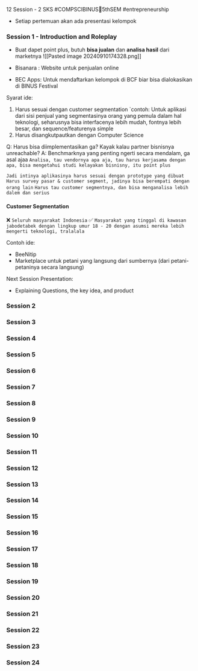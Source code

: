 12 Session - 2 SKS
#COMPSCIBINUS🏫5thSEM #entrepreneurship

- Setiap pertemuan akan ada presentasi kelompok

### Session 1 - Introduction and Roleplay
- Buat dapet point plus, butuh **bisa jualan** dan **analisa hasil** dari marketnya
![[Pasted image 20240910174328.png]]

- Bisanara : Website untuk penjualan online
- BEC Apps: Untuk mendaftarkan kelompok di BCF biar bisa dialokasikan di BINUS Festival


Syarat ide:
1. Harus sesuai dengan customer segmentation
	`contoh: Untuk aplikasi dari sisi penjual yang segmentasinya orang yang pemula dalam hal teknologi, seharusnya bisa interfacenya lebih mudah, fontnya lebih besar, dan sequence/featurenya simple 
2. Harus disangkutpautkan dengan Computer Science

Q: Harus bisa diimplementasikan ga? Kayak kalau partner bisnisnya unreachable?
A: Benchmarknya yang penting ngerti secara mendalam, ga asal ajaa
`Analisa, tau vendornya apa aja, tau harus kerjasama dengan apa, bisa mengetahui studi kelayakan bisnisny, itu point plus`

   `Jadi intinya aplikasinya harus sesuai dengan prototype yang dibuat`
   `Harus survey pasar & customer segment, jadinya bisa berempati dengan orang lain`
   `Harus tau customer segmentnya, dan bisa menganalisa lebih dalem dan serius`

#### Customer Segmentation
❌ `Seluruh masyarakat Indonesia`
✅ `Masyarakat yang tinggal di kawasan jabodetabek dengan lingkup umur 18 - 20 dengan asumsi mereka lebih mengerti teknologi, tralalala`

Contoh ide:
- BeeNitip
- Marketplace untuk petani yang langsung dari sumbernya (dari petani-petaninya secara langsung)

Next Session Presentation:
- Explaining Questions, the key idea, and product
### Session 2
### Session 3
### Session 4
### Session 5
### Session 6
### Session 7
### Session 8
### Session 9
### Session 10
### Session 11
### Session 12
### Session 13
### Session 14
### Session 15
### Session 16
### Session 17
### Session 18
### Session 19
### Session 20
### Session 21
### Session 22
### Session 23
### Session 24
